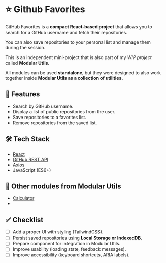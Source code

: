 # ⭐ Github Favorites
GitHub Favorites is a **compact React-based project** that allows you to search for a GitHub username and fetch their repositories.

You can also save repositories to your personal list and manage them during the session.

This is an independent mini-project that is also part of my *WIP project* called **Modular Utils.**

All modules can be used **standalone**, but they were designed to also work together inside **Modular Utils as a collection of utilities.**


## 🚀 Features
- Search by GitHub username.
- Display a list of public repositories from the user.
- Save repositories to a favorites list.
- Remove repositories from the saved list.


## 🛠️ Tech Stack
- [React](https://react.dev/)
- [GitHub REST API](https://docs.github.com/en/rest)
- [Axios](https://axios-http.com/ptbr/docs/intro)
- JavaScript (ES6+)


## 📂 Other modules from Modular Utils
- [Calculator](https://github.com/PamellaSoto/modular-calculator)
- []()


## ✅ Checklist
- [ ] Add a proper UI with styling (TailwindCSS).
- [ ] Persist saved repositories using **Local Storage or IndexedDB.**
- [ ] Prepare component for integration in Modular Utils.
- [ ] Improve usability (loading state, feedback messages).
- [ ] Improve accessibility (keyboard shortcuts, ARIA labels).
